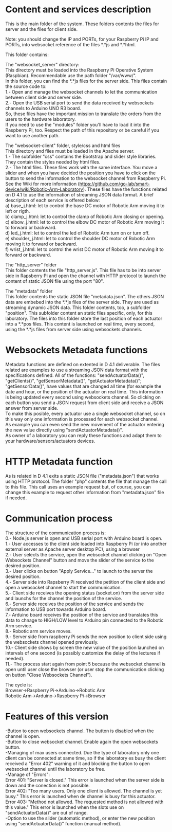 Content and services description
================================
This is the main folder of the system. These folders contents the files for server and the files for client side.<br>

Note: you should change the IP and PORTs, for your Raspberry Pi IP and PORTs, into websocket reference of the files *.*js and *.*html.<br> 

This folder contains:

The "websocket_server" directory:<br>
This directory must be loaded into the Raspberry Pi Operative System (Raspbian). Recommendable use the path folder "/var/www/".<br>
In this folder, you can find the *.*js files for the server side. This files contain the source code to:<br>
1.- Open and manage the websocket channels to let the communication between client side and server side.<br>
2.- Open the USB serial port to send the data received by websockets channels to Arduino UNO R3 board.<br>
So, these files have the important mission to translate the orders from the users to the hardware laboratory.<br>
If you need to use the "modules" folder you'll have to load it into the Raspberry Pi, too. Respect the path of this repository or be careful if you want to use another path.<br>

The "websocket-client" folder, style/css and html files<br>
This directory and files must be loaded in the Apache server.<br>
1.- The subfolder "css" contains the Bootstrap and slider style libraries. They contain the styles needed by html files. <br>
2.- The html files. These files work with the same interface. You move a slider and when you have decided the position you have to click on the button to send the information to the websocket channel from Raspberry Pi. See the Wiki for more information (https://github.com/go-lab/smart-device/wiki/Robotic-Arm-Laboratory). These files have the functions related on D 4.1 to use the information of streaming JSON data format. A brief description of each service is offered below:<br>
a) base_j.html: let to control the base DC motor of Robotic Arm moving it to left or rigth.<br>
b) clamp_j.html: let to control the clamp of Robotic Arm closing or opening.<br>
c) elbow_j.html: let to control the elbow DC motor of Robotic Arm moving it to forward or backward.<br>
d) led_j.html: let to control the led of Robotic Arm turn on or turn off.<br>
e) shoulder_j.html: let to control the shoulder DC motor of Robotic Arm moving it to forward or backward.<br>
f) wrist_j.html: let to control the wrist DC motor of Robotic Arm moving it to forward or backward.<br>

The "http_server" folder<br>
This folder contents the file "http_server.js". This file has to be into server side in Rapsberry Pi and open the channel with HTTP protocol to launch the content of static JSON file using the port "80".<br>

The "metadata" folder<br>
This folder contents the static JSON file "metadata.json". The others JSON data are embebed into the *.*js files of the server side. They are used as streaming dynamic JSON data. This folder contents, too, a subfolder "position". This subfolder content an static files specific, only, for this laboratory. The files into this folder store the last position of each actuator into a *.*pos files. This content is launched on real time, every second, using the *.*js files from server side using websockets channels.<br>

Websockets Metadata functions
=============================
Metadata functions are defined on extented in D 4.1 deliverable. The files related are examples to use a streaming JSON data format with the specifications defined. All of the functions: "sendActuatorData()", "getClients()", "getSensorMetadata()", "getActuatorMetadata()"; "getSensorData()", have values that are changed all time (for example the date and hour, or the position of the actuator on real time. This information is being updated every second using websockets channel. So clicking on each button you send a JSON request from client side and receive a JSON answer from server side.<br>
To make this posible, every actuator use a single websocket channel, so on this way only one information is processed for each websocket channel.<br>
As example you can even send the new movement of the actuator entering the new value directly using "sendActuatorMetadata()".<br>
As owner of a laboratory you can reply these functions and adapt them to your hardware/sensors/actuators devices.<br>

HTTP Metadata function
======================
As is related in D 4.1 exits a static JSON file ("metadata.json") that works using HTTP protocol. The folder "php" contents the file that manage the call to this file. This call uses an example request but, of course, you can change this example to request other information from "metadata.json" file if needed.<br>

Communication process
=====================
The structure of the communication process is:<br>
  0.- Node.js server is open and USB serial port with Arduino board is open.<br>
  1.- User accesses to the client side loaded into Raspberry Pi (or into another external server as Apache server desktop PC), using a browser<br>
  2.- User selects the service, open the websocket channel clicking on "Open Websockets Channel" button and move the slider of the service to the desired position.<br>
  3.- User clicks on button "Apply Service..." to launch to the server the desired position.<br>
  4.- Server side into Rapsberry Pi received the petition of the client side and open a websocket channel to start the communication.<br>
  5.- Client side receives the opening status (socket.on) from the server side and launchs for the channel the position of the service.<br>
  6.- Server side receives the position of the service and sends the information to USB port towards Arduino board.<br>
  7.- Arduino board receives the postiion of the service and translates this data to chnage to HIGH/LOW level to Arduino pin connected to the Robotic Arm service.<br>
  8.- Robotic arm service moves.<br>
  9.- Server side from raspberry Pi sends the new position to client side using the websockets channel opened previously.<br>
  10.- Client side shows by screen the new value of the position launched on intervals of one second (is possibly customize the delay of the lectures if needed).<br>
  11.- The process start again from point 5 because the websocket channel is open until user close the browser (or user stop the communication clicking on button "Close Websockets Channel").<br>

The cycle is:<br>
Browser->Raspberry Pi->Arduino->Robotic Arm<br>
Robotic Arm->Arduino->Raspberry Pi->Browser <br>

Features of this version
========================
-Button to open websockets channel. The button is disabled when the channel is open.<br>
-Button to close websocket channel. Enable again the open websockets button.<br>
-Managing of max users connected. Due the type of laboratory only one client can be connected at same time, so if the laboratory es busy the client received a "Error 402" warning of it and blocking the button to open websocket channel until the laboratory be free.<br>
-Manage of "Errors":<br>
Error 401: "Server is closed." This error is launched when the server side is down and the conection is not possible.<br> 
Error 402: "Too many users. Only one client is allowed. The channel is yet busy." This error is launched when de channel is busy for this actuator.<br>
Error 403: "Method not allowed. The requested method is not allowed with this value." This error is launched when the slots use on "sendActuatorData()" are out of range.<br>
-Option to use the slider (automatic method), or enter the new position using "sendActuatorData()" function (manual method).<br>